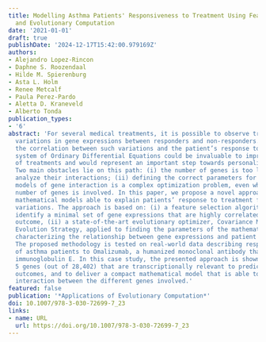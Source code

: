 ```yaml
---
title: Modelling Asthma Patients' Responsiveness to Treatment Using Feature Selection
  and Evolutionary Computation
date: '2021-01-01'
draft: true
publishDate: '2024-12-17T15:42:00.979169Z'
authors:
- Alejandro Lopez-Rincon
- Daphne S. Roozendaal
- Hilde M. Spierenburg
- Asta L. Holm
- Renee Metcalf
- Paula Perez-Pardo
- Aletta D. Kraneveld
- Alberto Tonda
publication_types:
- '6'
abstract: 'For several medical treatments, it is possible to observe transcriptional
  variations in gene expressions between responders and non-responders. Modelling
  the correlation between such variations and the patient’s response to drugs as a
  system of Ordinary Differential Equations could be invaluable to improve the efficacy
  of treatments and would represent an important step towards personalized medicine.
  Two main obstacles lie on this path: (i) the number of genes is too large to straightforwardly
  analyze their interactions; (ii) defining the correct parameters for the mathematical
  models of gene interaction is a complex optimization problem, even when a limited
  number of genes is involved. In this paper, we propose a novel approach to creating
  mathematical models able to explain patients’ response to treatment from transcriptional
  variations. The approach is based on: (i) a feature selection algorithm, set to
  identify a minimal set of gene expressions that are highly correlated with treatment
  outcome, (ii) a state-of-the-art evolutionary optimizer, Covariance Matrix Adaptation
  Evolution Strategy, applied to finding the parameters of the mathematical model
  characterizing the relationship between gene expressions and patient responsiveness.
  The proposed methodology is tested on real-world data describing responsiveness
  of asthma patients to Omalizumab, a humanized monoclonal antibody that binds to
  immunoglobulin E. In this case study, the presented approach is shown able to identify
  5 genes (out of 28,402) that are transcriptionally relevant to predict treatment
  outcomes, and to deliver a compact mathematical model that is able to explain the
  interaction between the different genes involved.'
featured: false
publication: '*Applications of Evolutionary Computation*'
doi: 10.1007/978-3-030-72699-7_23
links:
- name: URL
  url: https://doi.org/10.1007/978-3-030-72699-7_23
---
```


